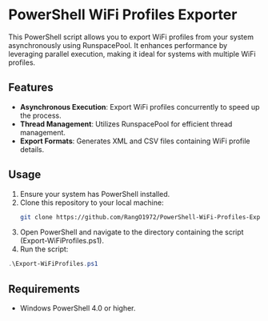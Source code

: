 # PowerShell WiFi Profiles Exporter

This PowerShell script allows you to export WiFi profiles from your system asynchronously using RunspacePool. It enhances performance by leveraging parallel execution, making it ideal for systems with multiple WiFi profiles.

## Features

- **Asynchronous Execution**: Export WiFi profiles concurrently to speed up the process.
- **Thread Management**: Utilizes RunspacePool for efficient thread management.
- **Export Formats**: Generates XML and CSV files containing WiFi profile details.

## Usage

1. Ensure your system has PowerShell installed.
2. Clone this repository to your local machine:
   ```bash
   git clone https://github.com/RangO1972/PowerShell-WiFi-Profiles-Exporter.git
   ```
3. Open PowerShell and navigate to the directory containing the script (Export-WiFiProfiles.ps1).
4. Run the script:
```powershell
.\Export-WiFiProfiles.ps1
```

## Requirements
* Windows PowerShell 4.0 or higher.
  
